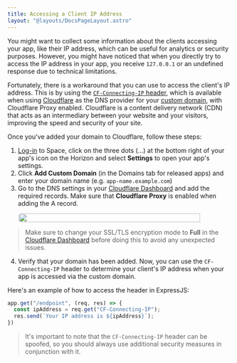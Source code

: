 ```yaml
---
title: Accessing a Client IP Address
layout: "@layouts/DocsPageLayout.astro"
---
```


You might want to collect some information about the clients accessing your app, like their IP address, which can be useful for analytics or security purposes. However, you might have noticed that when you directly try to access the IP address in your app, you receive `127.0.0.1` or an undefined response due to technical limitations.

Fortunately, there is a workaround that you can use to access the client's IP address. This is by using the [`CF-Connecting-IP` header](https://developers.cloudflare.com/fundamentals/get-started/reference/http-request-headers/#cf-connecting-ip), which is available when using [Cloudflare](https://www.cloudflare.com/) as the DNS provider for your [custom domain](/docs/en/use/space-apps/domains#custom-domains), with Cloudflare Proxy enabled. Cloudflare is a content delivery network (CDN) that acts as an intermediary between your website and your visitors, improving the speed and security of your site.

Once you've added your domain to Cloudflare, follow these steps:
1. [Log-in](https://deta.space/login) to Space, click on the three dots (...) at the bottom right of your app's icon on the Horizon and select **Settings** to open your app's settings. 
2. Click **Add Custom Domain** (in the Domains tab for released apps) and enter your domain name (e.g. `app-name.example.com`)
3. Go to the DNS settings in your [Cloudflare Dashboard](https://dash.cloudflare.com/) and add the required records. Make sure that **Cloudflare Proxy** is enabled when adding the A record.

<div style="display:flex; justify-content: center;"><img style="border-radius: 5px; width: 90%;max-width:500px;" src="/docs_assets/guides/accessing-client-ip-address/cloudflare-proxy.png"/> </div>

> Make sure to change your SSL/TLS encryption mode to **Full** in the [Cloudflare Dashboard](https://dash.cloudflare.com/) before doing this to avoid any unexpected issues.

4. Verify that your domain has been added. Now, you can use the `CF-Connecting-IP` header to determine your client's IP address when your app is accessed via the custom domain.

Here's an example of how to access the header in ExpressJS:

```js
app.get("/endpoint", (req, res) => {
  const ipAddress = req.get("CF-Connecting-IP");
  res.send(`Your IP address is ${ipAddress}`);
})
```

> It's important to note that the `CF-Connecting-IP` header can be spoofed, so you should always use additional security measures in conjunction with it.